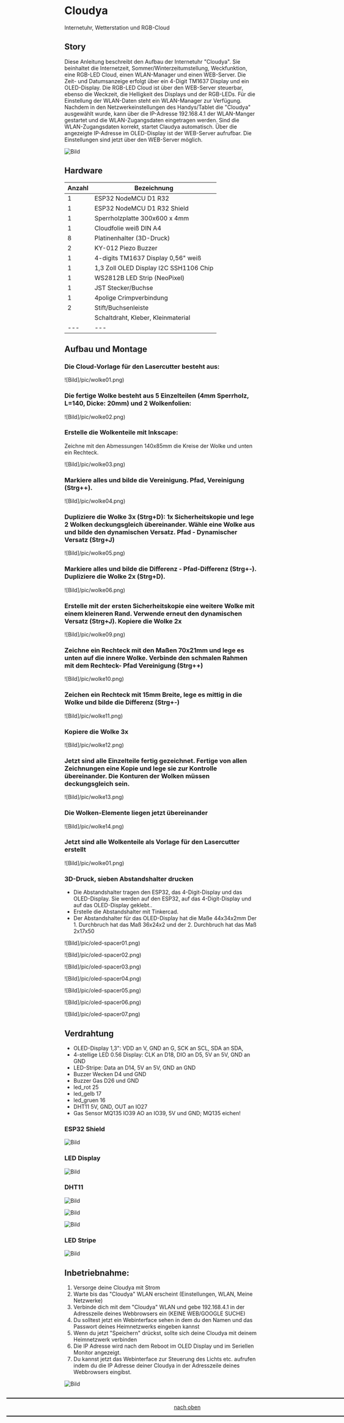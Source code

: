 <a name="oben"></a>

# Cloudya
Internetuhr, Wetterstation und RGB-Cloud

## Story
Diese Anleitung beschreibt den Aufbau der Internetuhr "Cloudya". Sie beinhaltet die Internetzeit, Sommer/Winterzeitumstellung, Weckfunktion, eine RGB-LED Cloud, einen WLAN-Manager und einen WEB-Server. Die Zeit- und Datumsanzeige erfolgt über ein 4-Digit TM1637 Display und ein OLED-Display. Die RGB-LED Cloud ist über den WEB-Server steuerbar, ebenso die Weckzeit, die Helligkeit des Displays und der RGB-LEDs.
Für die Einstellung der WLAN-Daten steht ein WLAN-Manager zur Verfügung. Nachdem in den Netzwerkeinstellungen des Handys/Tablet die "Cloudya" ausgewählt wurde, kann über die IP-Adresse 192.168.4.1 der WLAN-Manger gestartet und die WLAN-Zugangsdaten eingetragen werden. Sind die WLAN-Zugangsdaten korrekt, startet Claudya automatisch. Über die angezeigte IP-Adresse im OLED-Display ist der WEB-Server aufrufbar. Die Einstellungen sind jetzt über den WEB-Server möglich.


![Bild](pic/claudya.jpg)


## Hardware

| Anzahl | Bezeichnung | 
| -------- | -------- | 
|  1 | ESP32 NodeMCU D1 R32   |
|  1 |  ESP32 NodeMCU D1 R32 Shield |
|  1 |  Sperrholzplatte 300x600 x 4mm  |
|  1 |   Cloudfolie weiß DIN A4 |
| 8  |  Platinenhalter (3D-Druck) |
|  2 |   KY-012 Piezo Buzzer |
|  1 |  4-digits TM1637 Display 0,56" weiß  |
|  1 |  1,3 Zoll OLED Display I2C SSH1106 Chip  |
|  1 |  WS2812B LED Strip (NeoPixel)  |
| 1  |   JST Stecker/Buchse |
| 1  |   4polige Crimpverbindung |
|  2 |  Stift/Buchsenleiste  |
|   | Schaltdraht, Kleber, Kleinmaterial   |
| ---  | ---    |


## Aufbau und Montage

### Die Cloud-Vorlage für den Lasercutter besteht aus:

![Bild]/pic/wolke01.png)

### Die fertige Wolke besteht aus 5 Einzelteilen (4mm Sperrholz, L=140, Dicke: 20mm) und 2 Wolkenfolien:

![Bild]/pic/wolke02.png)

### Erstelle die Wolkenteile mit Inkscape:

Zeichne mit den Abmessungen 140x85mm die Kreise der Wolke und unten ein Rechteck.

![Bild]/pic/wolke03.png)


### Markiere alles und bilde die Vereinigung. Pfad, Vereinigung (Strg++).


![Bild]/pic/wolke04.png)


### Dupliziere die Wolke 3x (Strg+D): 1x Sicherheitskopie und lege 2 Wolken deckungsgleich übereinander. Wähle eine Wolke aus und bilde den dynamischen Versatz. Pfad - Dynamischer Versatz (Strg+J)

![Bild]/pic/wolke05.png)

### Markiere alles und bilde die Differenz - Pfad-Differenz (Strg+-). Dupliziere die Wolke 2x (Strg+D).

![Bild]/pic/wolke06.png)

### Erstelle mit der ersten Sicherheitskopie eine weitere Wolke mit einem kleineren Rand. Verwende erneut den dynamischen Versatz (Strg+J). Kopiere die Wolke 2x

![Bild]/pic/wolke09.png)


### Zeichne ein Rechteck mit den Maßen 70x21mm und lege es unten auf die innere Wolke. Verbinde den schmalen Rahmen mit dem Rechteck- Pfad Vereinigung (Strg++)

![Bild]/pic/wolke10.png)


### Zeichen ein Rechteck mit 15mm Breite, lege es mittig in die Wolke und bilde die Differenz (Strg+-)

![Bild]/pic/wolke11.png)


### Kopiere die Wolke 3x

![Bild]/pic/wolke12.png)


### Jetzt sind alle Einzelteile fertig gezeichnet. Fertige von allen Zeichnungen eine Kopie und lege sie zur Kontrolle übereinander. Die Konturen der Wolken müssen deckungsgleich sein.

![Bild]/pic/wolke13.png)


### Die Wolken-Elemente liegen jetzt übereinander

![Bild]/pic/wolke14.png)

### Jetzt sind alle Wolkenteile als Vorlage für den Lasercutter erstellt

![Bild]/pic/wolke01.png)


### 3D-Druck, sieben Abstandshalter drucken
+ Die Abstandshalter tragen den ESP32, das 4-Digit-Display und das OLED-Display. Sie werden auf den ESP32, auf das 4-Digit-Display und auf das OLED-Display geklebt..
+ Erstelle die Abstandshalter mit Tinkercad.
+ Der Abstandshalter für das OLED-Display hat die Maße 44x34x2mm Der 1. Durchbruch hat das Maß 36x24x2 und der 2. Durchbruch hat das Maß 2x17x50

![Bild]/pic/oled-spacer01.png)

![Bild]/pic/oled-spacer02.png)

![Bild]/pic/oled-spacer03.png)

![Bild]/pic/oled-spacer04.png)

![Bild]/pic/oled-spacer05.png)

![Bild]/pic/oled-spacer06.png)

![Bild]/pic/oled-spacer07.png)


## Verdrahtung
+ OLED-Display 1,3": VDD an V, GND an G, SCK an SCL, SDA an SDA,
+ 4-stellige LED 0.56 Display: CLK an D18, DIO an D5, 5V an 5V, GND an GND
+ LED-Stripe: Data an D14, 5V an 5V, GND an GND
+ Buzzer Wecken  D4 und GND
+ Buzzer Gas D26 und GND
+ led_rot 25
+ led_gelb 17
+ led_gruen 16
+ DHT11  5V, GND, OUT an IO27
+ Gas Sensor MQ135 IO39 AO an IO39, 5V und GND; MQ135 eichen!


### ESP32 Shield

![Bild](pic/shield.png)


### LED Display

![Bild](pic/c_4digit.png)

  ### DHT11

![Bild](pic/c_dht11.png)

![Bild](pic/c_dht11_0.png)

![Bild](pic/c_dht11_2.png)


  ### LED Stripe

![Bild](pic/c_rgb.jpg)



## Inbetriebnahme:

  1. Versorge deine Cloudya mit Strom
  2. Warte bis das "Cloudya" WLAN erscheint (Einstellungen, WLAN, Meine Netzwerke)
  3. Verbinde dich mit dem "Cloudya" WLAN und gebe 192.168.4.1 in der Adresszeile deines Webbrowsers ein (KEINE WEB/GOOGLE SUCHE)
  4. Du solltest jetzt ein Webinterface sehen in dem du den Namen und das Passwort deines Heimnetzwerks eingeben kannst
  5. Wenn du jetzt "Speichern" drückst, sollte sich deine Cloudya mit deinem Heimnetzwerk verbinden
  6. Die IP Adresse wird nach dem Reboot im OLED Display und im Seriellen Monitor angezeigt.
  7. Du kannst jetzt das Webinterface zur Steuerung des Lichts etc. aufrufen indem du die IP Adresse deiner Cloudya in der Adresszeile deines Webbrowsers eingibst.

![Bild](pic/webserver.png)


<div style="position:absolute; left:2cm; ">   
<ol class="breadcrumb" style="border-top: 2px solid black;border-bottom:2px solid black; height: 45px; width: 900px;"> <p align="center"><a href="#oben">nach oben</a></p></ol>
</div
